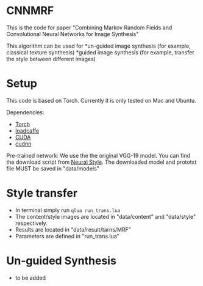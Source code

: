 # CNNMRF
This is the code for paper "Combining Markov Random Fields and Convolutional Neural Networks for Image Synthesis"

This algorithm can be used for
*un-guided image synthesis (for example, classical texture synthesis)
*guided image synthesis (for example, transfer the style between different images)

# Setup

This code is based on Torch. Currently it is only tested on Mac and Ubuntu.

Dependencies:
* [Torch](https://github.com/torch/torch7)
* [loadcaffe](https://github.com/szagoruyko/loadcaffe)
* [CUDA](https://developer.nvidia.com/cuda-downloads)
* [cudnn](https://developer.nvidia.com/cudnn)

Pre-trained network:
We use the the original VGG-19 model. You can find the download script from [Neural Style](https://github.com/jcjohnson/neural-style). The downloaded model and prototxt file MUST be saved in "data/models"


# Style transfer 
* In terminal simply run `qlua run_trans.lua`
* The content/style images are located in "data/content" and "data/style" respectively. 
* Results are located in "data/result/tarns/MRF"
* Parameters are defined in "run_trans.lua"

# Un-guided Synthesis
* to be added
